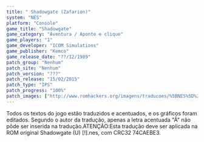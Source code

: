 ```yaml
---
title: " Shadowgate (Zafarion)"
system: "NES"
platform: "Console"
game_title: "Shadowgate"
game_category: "Aventura / Aponte e clique"
game_players: "1"
game_developer: "ICOM Simulations"
game_publisher: "Kemco"
game_release_date: "??/12/1989"
patch_group: "Nenhum"
patch_site: "Nenhum"
patch_version: "???"
patch_release: "15/02/2015"
patch_type: "IPS"
patch_progress: "100%"
patch_images: ["http://www.romhackers.org/imagens/traducoes/%5BNES%5D%20Shadowgate%20-%20Zafarion%20-%201.png","http://www.romhackers.org/imagens/traducoes/%5BNES%5D%20Shadowgate%20-%20Zafarion%20-%202.png","http://www.romhackers.org/imagens/traducoes/%5BNES%5D%20Shadowgate%20-%20Zafarion%20-%203.png"]
---
```

Todos os textos do jogo estão traduzidos e acentuados, e os gráficos foram editados. Segundo o autor da tradução, apenas a letra acentuada "Â" não pôde ser inserida na tradução.ATENÇÃO:Esta tradução deve ser aplicada na ROM original Shadowgate (U) [!].nes, com CRC32 74CAEBE3.
